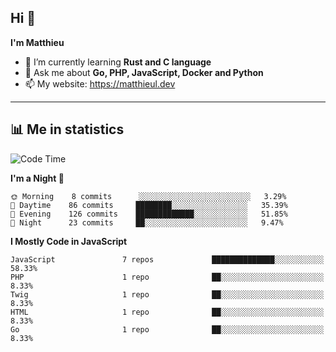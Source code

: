 ## Hi 👋
**I'm Matthieu**

- 🌱 I’m currently learning **Rust and C language**
- 💬 Ask me about **Go, PHP, JavaScript, Docker and Python**
- 📫 My website: https://matthieul.dev

-------

## 📊 Me in statistics
<!--START_SECTION:waka-->
![Code Time](http://img.shields.io/badge/Code%20Time-150%20hrs%200%20mins-blue)

**I'm a Night 🦉** 

```text
🌞 Morning    8 commits      ░░░░░░░░░░░░░░░░░░░░░░░░░   3.29% 
🌆 Daytime    86 commits     ████████░░░░░░░░░░░░░░░░░   35.39% 
🌃 Evening    126 commits    █████████████░░░░░░░░░░░░   51.85% 
🌙 Night      23 commits     ██░░░░░░░░░░░░░░░░░░░░░░░   9.47%

```


**I Mostly Code in JavaScript** 

```text
JavaScript               7 repos             ██████████████░░░░░░░░░░░   58.33% 
PHP                      1 repo              ██░░░░░░░░░░░░░░░░░░░░░░░   8.33% 
Twig                     1 repo              ██░░░░░░░░░░░░░░░░░░░░░░░   8.33% 
HTML                     1 repo              ██░░░░░░░░░░░░░░░░░░░░░░░   8.33% 
Go                       1 repo              ██░░░░░░░░░░░░░░░░░░░░░░░   8.33%

```



<!--END_SECTION:waka-->

